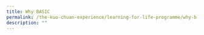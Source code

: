 ```yaml
---
title: Why BASIC
permalink: /the-kuo-chuan-experience/learning-for-life-programme/why-b-a-s-i-c/
description: ""
---
```


